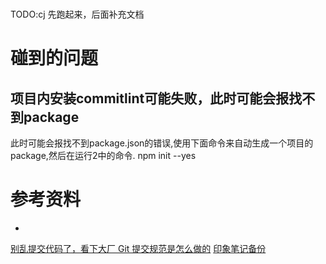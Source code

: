 # 
TODO:cj 
先跑起来，后面补充文档

# 碰到的问题
## 项目内安装commitlint可能失败，此时可能会报找不到package
此时可能会报找不到package.json的错误,使用下面命令来自动生成一个项目的package,然后在运行2中的命令.
npm init --yes
# 参考资料
*
[别乱提交代码了，看下大厂 Git 提交规范是怎么做的](https://www.toutiao.com/i6766394577638130188/?tt_from=weixin&utm_campaign=client_share&wxshare_count=1&timestamp=1590028586&app=news_article&utm_source=weixin&utm_medium=toutiao_android&use_new_style=1&req_id=202005211036260101290392162E50F53B&group_id=6766394577638130188)
[印象笔记备份](https://app.yinxiang.com/shard/s23/nl/6983422/276b6166-f859-45ba-9c2a-092e0e7d6dd4/)
